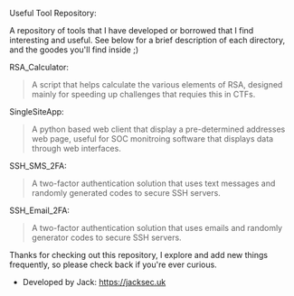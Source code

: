 Useful Tool Repository:

A repository of tools that I have developed or borrowed that I find interesting and useful.
See below for a brief description of each directory, and the goodes you'll find inside ;)

RSA_Calculator:
> A script that helps calculate the various elements of RSA, designed mainly for speeding up challenges that requies this in CTFs.

SingleSiteApp:
> A python based web client that display a pre-determined addresses web page, useful for SOC monitroing software that displays data through web interfaces.

SSH_SMS_2FA:
> A two-factor authentication solution that uses text messages and randomly generated codes to secure SSH servers.

SSH_Email_2FA:
> A two-factor authentication solution that uses emails and randomly generator codes to secure SSH servers.

Thanks for checking out this repository, I explore and add new things frequently, so please check back if you're ever curious.

- Developed by Jack: https://jacksec.uk
